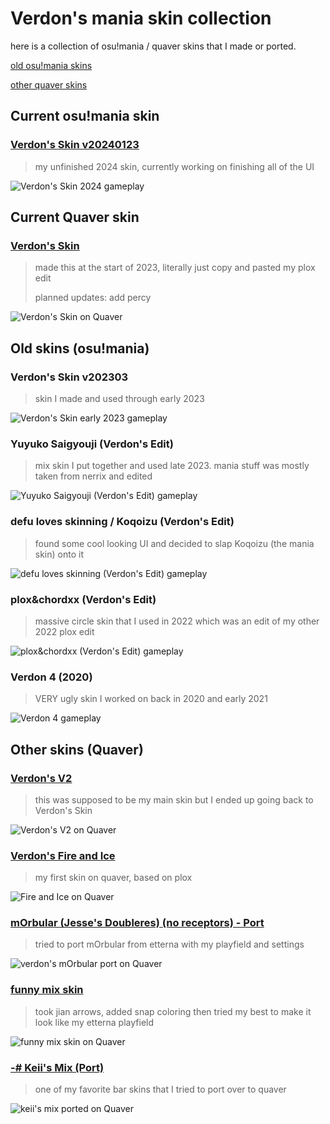 # Verdon's mania skin collection
here is a collection of osu!mania / quaver skins that I made or ported.

[old osu!mania skins](https://github.com/Verdonn/mania-skins#old-skins-osumania)

[other quaver skins](https://github.com/Verdonn/mania-skins#other-skins-quaver)

## Current osu!mania skin

### [Verdon's Skin v20240123](https://drive.google.com/file/d/10ot8xP5wO6dTo4KG2yKuZsr8SoaPLjn4/view?usp=sharing)
> my unfinished 2024 skin, currently working on finishing all of the UI

![Verdon's Skin 2024 gameplay](https://i.imgur.com/GMsPAuS.png)

## Current Quaver skin

### [Verdon's Skin](https://steamcommunity.com/sharedfiles/filedetails/?id=2938951677)
> made this at the start of 2023, literally just copy and pasted my plox edit
> 
> planned updates: add percy

![Verdon's Skin on Quaver](https://steamuserimages-a.akamaihd.net/ugc/2012583396739128983/82DAAEB9FBE3D78E5E483C2874CBD4F85A8C359B/?imw=5000&imh=5000&ima=fit&impolicy=Letterbox&imcolor=%23000000&letterbox=false)



## Old skins (osu!mania)

### Verdon's Skin v202303
> skin I made and used through early 2023

![Verdon's Skin early 2023 gameplay](https://i.imgur.com/IjDvnIu.png)


### Yuyuko Saigyouji (Verdon's Edit)
> mix skin I put together and used late 2023. mania stuff was mostly taken from nerrix and edited

![Yuyuko Saigyouji (Verdon's Edit) gameplay](https://i.imgur.com/5TH3OvC.png)


### defu loves skinning / Koqoizu (Verdon's Edit)
> found some cool looking UI and decided to slap Koqoizu (the mania skin) onto it

![defu loves skinning (Verdon's Edit) gameplay](https://i.imgur.com/fTFu8gc.png)


### plox&chordxx (Verdon's Edit)
> massive circle skin that I used in 2022 which was an edit of my other 2022 plox edit

![plox&chordxx (Verdon's Edit) gameplay](https://i.imgur.com/Hxu82DD.png)


### Verdon 4 (2020)
> VERY ugly skin I worked on back in 2020 and early 2021

![Verdon 4 gameplay](https://i.imgur.com/8ePHNOP.png)


## Other skins (Quaver)

### [Verdon's V2](https://steamcommunity.com/sharedfiles/filedetails/?id=2969730760)
> this was supposed to be my main skin but I ended up going back to Verdon's Skin

![Verdon's V2 on Quaver](https://steamuserimages-a.akamaihd.net/ugc/2032855620558056552/1BA30BFF27AB15BA2680D14493EE92EE69F20B74/?imw=5000&imh=5000&ima=fit&impolicy=Letterbox&imcolor=%23000000&letterbox=false)


### [Verdon's Fire and Ice](https://steamcommunity.com/sharedfiles/filedetails/?id=2935965983)
> my first skin on quaver, based on plox

![Fire and Ice on Quaver](https://steamuserimages-a.akamaihd.net/ugc/2012582948405344281/A547116968A47C75574BB1BC7BB615B1EB390A00/?imw=5000&imh=5000&ima=fit&impolicy=Letterbox&imcolor=%23000000&letterbox=false)


### [mOrbular (Jesse's Doubleres) (no receptors) - Port](https://steamcommunity.com/sharedfiles/filedetails/?id=2979896931)
> tried to port mOrbular from etterna with my playfield and settings

![verdon's mOrbular port on Quaver](https://steamuserimages-a.akamaihd.net/ugc/2026102435188886014/B2431BE7B5DBAD1C429E7F9B2D723F6050D22CED/?imw=5000&imh=5000&ima=fit&impolicy=Letterbox&imcolor=%23000000&letterbox=false)


### [funny mix skin](https://steamcommunity.com/sharedfiles/filedetails/?id=3009985080)
> took jian arrows, added snap coloring then tried my best to make it look like my etterna playfield

![funny mix skin on Quaver](https://steamuserimages-a.akamaihd.net/ugc/2015975043452537855/F61408E19AF232C2BCD42E001878F3C32BA0DAD0/?imw=5000&imh=5000&ima=fit&impolicy=Letterbox&imcolor=%23000000&letterbox=false)


### [-# Keii's Mix (Port)](https://steamcommunity.com/sharedfiles/filedetails/?id=2989372529)
> one of my favorite bar skins that I tried to port over to quaver

![keii's mix ported on Quaver](https://steamuserimages-a.akamaihd.net/ugc/2020474927306719502/D6F9999177970F965DB2E2108C1A2E678A8E0DBE/?imw=5000&imh=5000&ima=fit&impolicy=Letterbox&imcolor=%23000000&letterbox=false)
